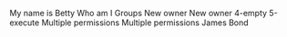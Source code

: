 My name is Betty
Who am I
Groups
New owner
New owner
4-empty
5-execute
Multiple permissions
Multiple permissions
 James Bond
